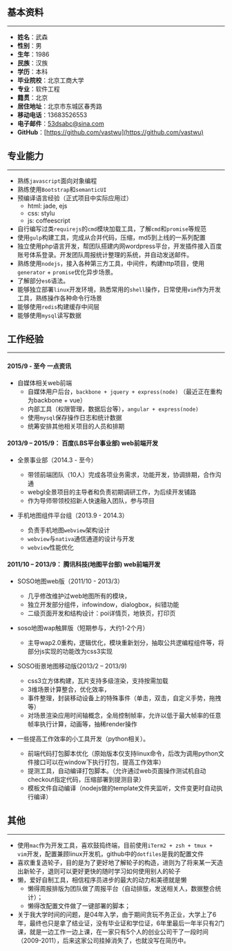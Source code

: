 
## 基本资料
----------

* **姓名**：武森
* **性别**：男
* **生年**：1986	
* **民族**：汉族	
* **学历**：本科	
* **毕业院校**：北京工商大学 	
* **专业**：软件工程	
* **籍贯**：北京	
* **居住地址**：北京市东城区春秀路
* **移动电话**：13683526553	
* **电子邮件**：[53dsabc@sina.com](mailTo:53dsabc@sina.com)
* **GitHub**：[https://github.com/vastwu](https://github.com/vastwu)


## 专业能力
----------

* 熟练`javascript`面向对象编程
* 熟练使用`Bootstrap`和`semanticUI`
* 预编译语言经验（正式项目中实际应用过）
    * html: jade, ejs
    * css: stylu
    * js: coffeescript
* 自行编写过类`requirejs`的`cmd`模块加载工具，了解`cmd`和`promise`等规范
* 使用`gulp`构建工具，完成从合并代码，压缩，md5到上线的一系列配置
* 独立使用php语言开发，帮团队搭建内网wordpress平台，开发插件接入百度账号体系登录。开发团队周报统计整理的系统，并自动发送邮件。
* 熟练使用`nodejs`，接入各种第三方工具，中间件，构建http项目，使用`generator` + `promise`优化异步场景。
* 了解部分`es6`语法。
* 能够独立部署`linux`开发环境，熟悉常用的`shell`操作，日常使用`vim`作为开发工具，熟练操作各种命令行场景
* 能够使用`redis`构建缓存中间层
* 能够使用`mysql`读写数据

## 工作经验
----------
#### 2015/9 - 至今 一点资讯
* 自媒体相关web前端
    * 自媒体用户后台，`backbone + jquery + express(node)` （最近正在重构为backbone + vue） 
    * 内部工具（权限管理，数据后台等），`angular + express(node)`
    * 使用`mysql`保存操作日志和统计数据
    * 统筹安排其他相关项目的人员和排期

#### 2013/9 – 2015/9：	百度(LBS平台事业部)	web前端开发
* 全景事业部（2014.3 - 至今）
	* 带领前端团队（10人）完成各项业务需求，功能开发，协调排期，合作沟通
	* webgl全景项目的主导者和负责初期调研工作，为后续开发铺路
	* 作为导师带领校招新人快速融入团队，参与项目
	
* 手机地图组件平台组（2013.9 - 2014.3）

    * 负责手机地图`webview`架构设计
    * `webview`与`nativa`通信通道的设计与开发
    * `webview`性能优化

#### 2011/10 – 2013/9：	腾讯科技(地图平台部)	web前端开发

* SOSO地图web版（2011/10  - 2013/3）

    * 几乎修改维护过web地图所有的模块，
    * 独立开发部分组件，infowindow，dialogbox，纠错功能
    * 二级页面开发和结构设计：poi详情页，地铁页，打印页


* soso地图wap触屏版（短期参与，大约1-2个月）

    * 主导wap2.0重构，逻辑优化，模块重新划分，抽取公共逻编程组件等，将部分js实现的功能改为css3实现

* SOSO街景地图移动版(2013/2 – 2013/9)

    * css3立方体构建，瓦片支持多级渲染，支持按需加载
    * 3维场景计算整合，优化效率，
    * 事件整理，封装移动设备上的特殊事件（单击，双击，自定义手势，拖拽等）
    * 对场景渲染应用时间轴概念，全局控制帧率，允许以低于最大帧率的任意帧率执行计算，动画等，抽稀render操作

* 一些提高工作效率的小工具开发（python相关）。

    * 前端代码打包脚本优化（原始版本仅支持linux命令，后改为调用python文件接口可以在window下执行打包，提高工作效率）
    * 提测工具，自动编译打包脚本。（允许通过web页面操作测试机自动checkout指定代码，压缩部署到提测目录）
    * 模板文件自动编译（nodejs做的template文件夹监听，文件变更时自动执行编译）


## 其他
------

* 使用`mac`作为开发工具，喜欢鼓捣终端，目前使用`iTerm2 + zsh + tmux + vim`开发，配置兼顾linux开发机，github中的`dotfiles`是我的配置文件
* 喜欢重复造轮子，目的是为了更好地了解轮子的构造，进则为了将来某一天造出新轮子，退则可以更好更快的随时学习如何使用别人的轮子
* 懒，爱好自制工具，相信程序员进步的最大的动力和美德就是懒
    * 懒得周报排版为团队做了周报平台（自动排版，发送相关人，数据整合统计）；
    * 懒得改配置文件做了一键部署的脚本；
* 关于我大学时间的问题，是04年入学，由于期间贪玩不务正业，大学上了6年，最终也只是拿了结业证，没有毕业证和学位证，6年里最后一年半只有2门课，就是一边工作一边上课，在一家只有5个人的创业公司干了一段时间（2009-2011），后来这家公司挂掉消失了，也就没写在简历中。
